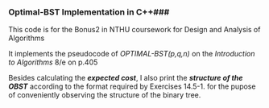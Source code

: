 ### Optimal-BST Implementation in C++###


This code is for the Bonus2 in NTHU coursework for Design and Analysis of Algorithms

It implements the pseudocode of *OPTIMAL-BST(p,q,n)* on the *Introduction to Algorithms* 8/e on p.405 

Besides calculating the ***expected cost***, I also print the ***structure of the OBST*** according to the format required by Exercises 14.5-1. for the pupose of
conveniently observing the structure of the binary tree.

